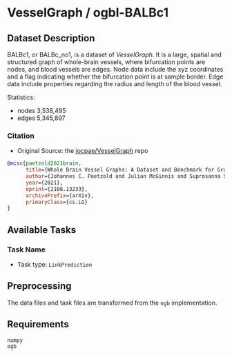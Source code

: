 # VesselGraph / ogbl-BALBc1

## Dataset Description
BALBc1, or BALBc_no1, is a dataset of *VesselGraph*. It is a large, spatial and structured graph of whole-brain vessels, where bifurcation points are nodes, and blood vessels are edges. Node data include the xyz coordinates and a flag indicating whether the bifurcation point is at sample border. Edge data include properties regarding the radius and length of the blood vessel.

Statistics:
- nodes 3,538,495
- edges 5,345,897

### Citation
- Original Source:
the [jocpae/VesselGraph](https://github.com/jocpae/VesselGraph) repo
```bibtex
@misc{paetzold2021brain,
      title={Whole Brain Vessel Graphs: A Dataset and Benchmark for Graph Learning and Neuroscience (VesselGraph)}, 
      author={Johannes C. Paetzold and Julian McGinnis and Suprosanna Shit and Ivan Ezhov and Paul Büschl and Chinmay Prabhakar and Mihail I. Todorov and Anjany Sekuboyina and Georgios Kaissis and Ali Ertürk and Stephan Günnemann and Bjoern H. Menze},
      year={2021},
      eprint={2108.13233},
      archivePrefix={arXiv},
      primaryClass={cs.LG}
}
```

## Available Tasks
### Task Name
- Task type: `LinkPrediction`
## Preprocessing
The data files and task files are transformed from the `ogb` implementation.
## Requirements
```
numpy
ogb
```